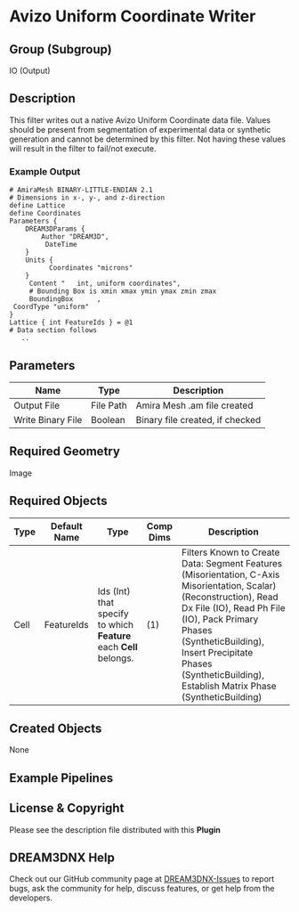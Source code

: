 # Avizo Uniform Coordinate Writer  


## Group (Subgroup) 

IO (Output)

## Description 

This filter writes out a native Avizo Uniform Coordinate data file. Values should be present from segmentation of experimental data or synthetic generation and cannot be determined by this filter. Not having these values will result in the filter to fail/not execute.

### Example Output 


    # AmiraMesh BINARY-LITTLE-ENDIAN 2.1
    # Dimensions in x-, y-, and z-direction
    define Lattice
    define Coordinates
    Parameters {
        DREAM3DParams {
            Author "DREAM3D",
             DateTime     
        }
        Units {
              Coordinates "microns"
        }
         Content "   int, uniform coordinates",
         # Bounding Box is xmin xmax ymin ymax zmin zmax
         BoundingBox      ,
     CoordType "uniform"
    }
    Lattice { int FeatureIds } = @1
    # Data section follows
       .. 

## Parameters 

| Name | Type | Description |
|------|------| ----------- |
| Output File | File Path | Amira Mesh .am file created|
| Write Binary File | Boolean | Binary file created, if checked |


## Required Geometry 

Image 


## Required Objects 

| Type | Default Name | Type | Comp Dims | Description |
|------|--------------|-------------|---------|-----|
| Cell | FeatureIds | Ids (Int) that specify to which **Feature** each **Cell** belongs. | (1) | Filters Known to Create Data: Segment Features (Misorientation, C-Axis Misorientation, Scalar) (Reconstruction), Read Dx File (IO), Read Ph File (IO), Pack Primary Phases (SyntheticBuilding), Insert Precipitate Phases (SyntheticBuilding), Establish Matrix Phase (SyntheticBuilding)


## Created Objects 

None



## Example Pipelines 



## License & Copyright 

Please see the description file distributed with this **Plugin**

## DREAM3DNX Help

Check out our GitHub community page at [DREAM3DNX-Issues](https://github.com/BlueQuartzSoftware/DREAM3DNX-Issues) to report bugs, ask the community for help, discuss features, or get help from the developers.


